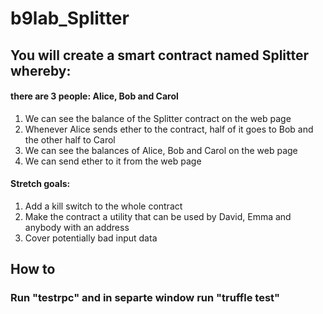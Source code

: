 # b9lab_Splitter

## You will create a smart contract named Splitter whereby:

#### there are 3 people: Alice, Bob and Carol
1. We can see the balance of the Splitter contract on the web page
2. Whenever Alice sends ether to the contract, half of it goes to Bob and the other half to Carol
3. We can see the balances of Alice, Bob and Carol on the web page
4. We can send ether to it from the web page

#### Stretch goals:
1. Add a kill switch to the whole contract
2. Make the contract a utility that can be used by David, Emma and anybody with an address
3. Cover potentially bad input data

## How to

### Run "testrpc" and in separte window run "truffle test"